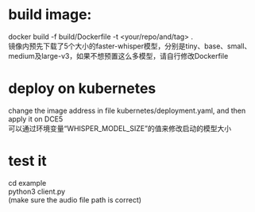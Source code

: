 # build image:
docker build -f build/Dockerfile -t <your/repo/and/tag> .  
镜像内预先下载了5个大小的faster-whisper模型，分别是tiny、base、small、medium及large-v3，如果不想预置这么多模型，请自行修改Dockerfile

# deploy on kubernetes
change the image address in file kubernetes/deployment.yaml, and then apply it on DCE5  
可以通过环境变量“WHISPER_MODEL_SIZE”的值来修改启动的模型大小  

# test it
cd example  
python3 client.py  
(make sure the audio file path is correct)  
